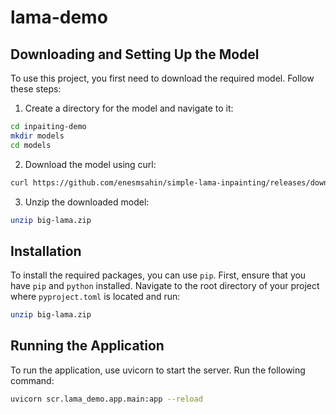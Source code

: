 # lama-demo

## Downloading and Setting Up the Model

To use this project, you first need to download the required model. Follow these steps:

1. Create a directory for the model and navigate to it:

  ```bash
  cd inpaiting-demo
  mkdir models
  cd models
  ```

2. Download the model using curl:

  ```bash
  curl https://github.com/enesmsahin/simple-lama-inpainting/releases/download/v0.1.0/big-lama.pt
  ```

3. Unzip the downloaded model:

  ```bash
  unzip big-lama.zip
  ```

## Installation

To install the required packages, you can use `pip`. First, ensure that you have `pip` and `python` installed.
Navigate to the root directory of your project where `pyproject.toml` is located and run:
  
  ```bash
  unzip big-lama.zip
  ```

## Running the Application
To run the application, use uvicorn to start the server. Run the following command:

  ```bash
  uvicorn scr.lama_demo.app.main:app --reload
  ```
